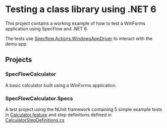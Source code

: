 # Testing a class library using .NET 6

This project contains a working example of how to test a WinForms application using SpecFlow and .NET 6.

The tests use [Specflow.Actions.WindowsAppDriver](https://github.com/SpecFlowOSS/SpecFlow.Actions/tree/main/Plugins/SpecFlow.Actions.WindowsAppDriver) to interact with the demo app.

## Projects

### SpecFlowCalculator

A basic calculator built using a WinForms application.

### SpecFlowCalculator.Specs

A test project using the NUnit framework containing 5 simple example tests in [Calculator.feature](./SpecFlowCalculator.Specs/Features/Calculator.feature) and step definitions defined in [CalculatorStepDefinitions.cs](./SpecFlowCalculator.Specs/Steps/CalculatorStepDefinitions.cs)
